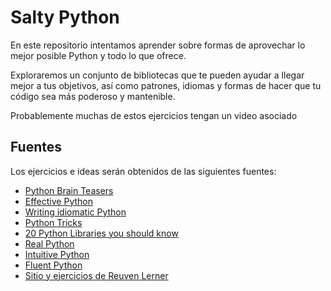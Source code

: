 # Salty Python

En este repositorio intentamos aprender sobre formas de aprovechar lo mejor posible Python y todo lo que ofrece.

Exploraremos un conjunto de bibliotecas que te pueden ayudar a llegar mejor a tus objetivos, así como patrones, idiomas y formas de hacer que tu código sea más poderoso y mantenible.

Probablemente muchas de estos ejercicios tengan un video asociado

## Fuentes

Los ejercicios e ideas serán obtenidos de las siguientes fuentes:

- [Python Brain Teasers](https://pragprog.com/titles/d-pybrain/python-brain-teasers/)
- [Effective Python](https://www.amazon.com.mx/Effective-Python-Specific-Write-Better/dp/0134853989)
- [Writing idiomatic Python](https://www.amazon.com.mx/Writing-Idiomatic-Python-Jeff-Knupp/dp/1482374811)
- [Python Tricks](https://realpython.com/products/python-tricks-book/)
- [20 Python Libraries you should know](https://www.oreilly.com/library/view/20-python-libraries/9781492037866/)
- [Real Python](https://realpython.com/)
- [Intuitive Python](https://pragprog.com/titles/dmpython/intuitive-python/)
- [Fluent Python](https://www.oreilly.com/library/view/fluent-python/9781491946237/)
- [Sitio y ejercicios de Reuven Lerner](https://lerner.co.il/)
